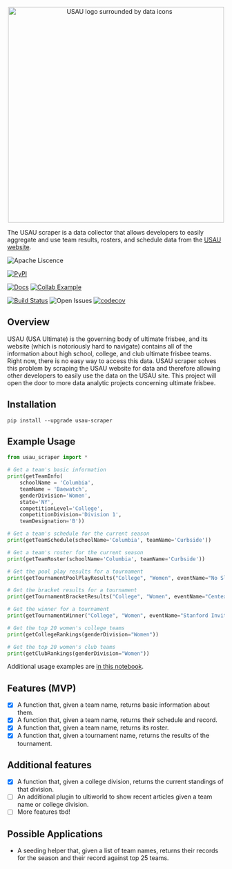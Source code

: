 <p align="center">
<img width="500" alt="USAU logo surrounded by data icons" src="https://user-images.githubusercontent.com/16248113/235183543-063d7200-5dcb-491d-bdbe-2eeaea6b5eee.png">
</p>

The USAU scraper is a data collector that allows developers to easily aggregate and use team results, rosters, and schedule data from the [USAU website](https://play.usaultimate.org/events/tournament/?ViewAll=false&IsLeagueType=false&IsClinic=false&FilterByCategory=AE).

![Apache Liscence](https://img.shields.io/github/license/erin2722/usau-scraper?color=f72d2d)

[![PyPI](https://img.shields.io/pypi/v/usau-scraper?color=2d2df7)](https://pypi.org/project/usau-scraper/)

[![Docs](https://img.shields.io/badge/documentation-gh%20pages-%23fffb03)](https://erin2722.github.io/usau-scraper/)
[![Collab Example](https://colab.research.google.com/assets/colab-badge.svg)](https://colab.research.google.com/github/erin2722/usau-scraper/blob/main/examples/usau_scraper_example.ipynb)

[![Build Status](https://github.com/erin2722/usau-scraper/workflows/Build%20Status/badge.svg?branch=main)](https://github.com/erin2722/usau-scraper/actions?query=workflow%3A%22Build+Status%22)
![Open Issues](https://img.shields.io/github/issues/erin2722/usau-scraper?color=f79502)
[![codecov](https://codecov.io/gh/erin2722/usau-scraper/branch/main/graph/badge.svg)](https://codecov.io/gh/erin2722/usau-scraper)

## Overview

USAU (USA Ultimate) is the governing body of ultimate frisbee, and its website (which is notoriously hard to navigate) contains all of the information about high school, college, and club ultimate frisbee teams. Right now, there is no easy way to access this data. USAU scraper solves this problem by scraping the USAU website for data and therefore allowing other developers to easily use the data on the USAU site. This project will open the door to more data analytic projects concerning ultimate frisbee.

## Installation

`pip install --upgrade usau-scraper`

## Example Usage

```python
from usau_scraper import *

# Get a team's basic information
print(getTeamInfo(
    schoolName = 'Columbia',
    teamName = 'Baewatch',
    genderDivision='Women',
    state='NY',
    competitionLevel='College',
    competitionDivision='Division 1',
    teamDesignation='B'))

# Get a team's schedule for the current season
print(getTeamSchedule(schoolName='Columbia', teamName='Curbside'))

# Get a team's roster for the current season
print(getTeamRoster(schoolName='Columbia', teamName='Curbside'))

# Get the pool play results for a tournament
print(getTournamentPoolPlayResults("College", "Women", eventName="No Sleep Till Brooklyn", season=2023))

# Get the bracket results for a tournament
print(getTournamentBracketResults("College", "Women", eventName="Centex", season=2022))

# Get the winner for a tournament
print(getTournamentWinner("College", "Women", eventName="Stanford Invite", season=2023))

# Get the top 20 women's college teams
print(getCollegeRankings(genderDivision="Women"))

# Get the top 20 women's club teams
print(getClubRankings(genderDivision="Women"))
```

Additional usage examples are [in this notebook](https://colab.research.google.com/github/erin2722/usau-scraper/blob/main/examples/usau_scraper_example.ipynb#scrollTo=20Fjgtxr35ES).

## Features (MVP)

- [x] A function that, given a team name, returns basic information about them.
- [x] A function that, given a team name, returns their schedule and record.
- [x] A function that, given a team name, returns its roster.
- [x] A function that, given a tournament name, returns the results of the tournament.

## Additional features

- [x] A function that, given a college division, returns the current standings of that division.
- [ ] An additional plugin to ultiworld to show recent articles given a team name or college division.
- [ ] More features tbd!

## Possible Applications

- A seeding helper that, given a list of team names, returns their records for the season and their record against top 25 teams.
